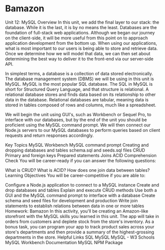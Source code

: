 # Bamazon

Unit 12: MySQL
Overview
In this unit, we add the final layer to our stack: the database. While it is the last, it is by no means the least. Databases are the foundation of full-stack web applications. Although we began our journey on the client-side, it will be more useful from this point on to approach application development from the bottom up. When using our applications, what is most important to our users is being able to store and retrieve data. Once we determine how we will model that data, we can then set about determining the best way to deliver it to the front-end via our server-side API.

In simplest terms, a database is a collection of data stored electronically. The database management system (DBMS) we will be using in this unit is MySQL. MySQL is the most popular SQL database. The SQL in MySQL is short for Structured Query Language, and that structure is relational. A relational database stores and finds data based on its relationship to other data in the database. Relational databases are tabular, meaning data is stored in tables composed of rows and columns, much like a spreadsheet.

We will begin the unit using GUI's, such as Workbench or Sequel Pro, to interface with our databases, but by the end of the unit you should be proficient using the MySQL command prompt. We will then connect our Node.js servers to our MySQL databases to perform queries based on client requests and return responses accordingly.

Key Topics
MySQL Workbench
MySQL command prompt
Creating and dropping databases and tables
schema.sql and seeds.sql files
CRUD
Primary and foreign keys
Prepared statements
Joins
ACID
Comprehension Check
You will be career-ready if you can answer the following questions:

What is CRUD?
What is ACID?
How does one join data between tables?
Learning Objectives
You will be career-competitive if you are able to:

Configure a Node.js application to connect to a MySQL instance
Create and drop databases and tables
Explain and execute CRUD methods
Use both a GUI and the MySQL command prompt to interface with a database
Create schema and seed files for development and production
Write join statements to establish relations between data in one or more tables
Homework: Bamazon
In this activity, you'll be creating an Amazon-like storefront with the MySQL skills you learned in this unit. The app will take in orders from customers and deplete stock from the store's inventory. As a bonus task, you can program your app to track product sales across your store's departments and then provide a summary of the highest-grossing departments in the store.
Helpful Links
SQL
MySQL
MySQL - W3 Schools
MySQL Workbench Documentation
MySQL NPM Package
